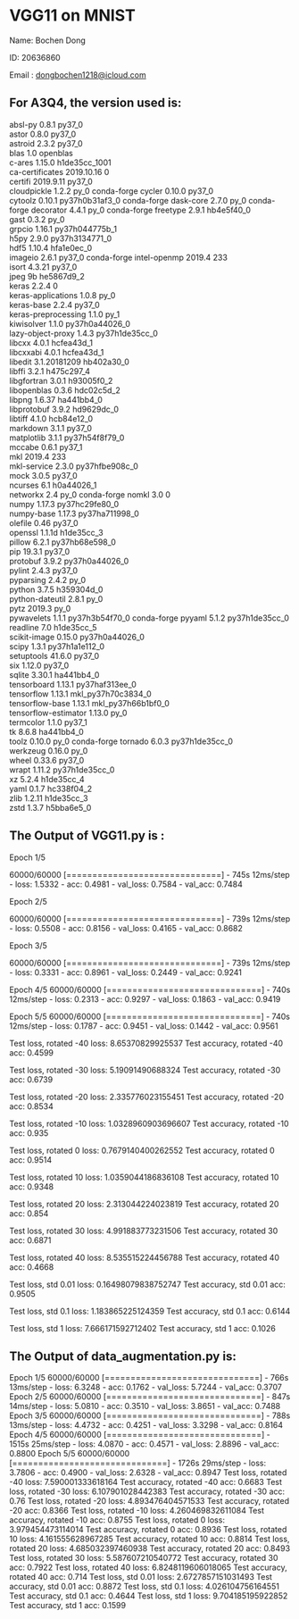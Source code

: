# VGG11 on MNIST
Name: Bochen Dong

ID: 20636860

Email : dongbochen1218@icloud.com


## For A3Q4, the version used is:
absl-py                   0.8.1                    py37_0  
astor                     0.8.0                    py37_0  
astroid                   2.3.2                    py37_0  
blas                      1.0                    openblas  
c-ares                    1.15.0            h1de35cc_1001  
ca-certificates           2019.10.16                    0  
certifi                   2019.9.11                py37_0  
cloudpickle               1.2.2                      py_0    conda-forge
cycler                    0.10.0                   py37_0  
cytoolz                   0.10.1           py37h0b31af3_0    conda-forge
dask-core                 2.7.0                      py_0    conda-forge
decorator                 4.4.1                      py_0    conda-forge
freetype                  2.9.1                hb4e5f40_0  
gast                      0.3.2                      py_0  
grpcio                    1.16.1           py37h044775b_1  
h5py                      2.9.0            py37h3134771_0  
hdf5                      1.10.4               hfa1e0ec_0  
imageio                   2.6.1                    py37_0    conda-forge
intel-openmp              2019.4                      233  
isort                     4.3.21                   py37_0  
jpeg                      9b                   he5867d9_2  
keras                     2.2.4                         0  
keras-applications        1.0.8                      py_0  
keras-base                2.2.4                    py37_0  
keras-preprocessing       1.1.0                      py_1  
kiwisolver                1.1.0            py37h0a44026_0  
lazy-object-proxy         1.4.3            py37h1de35cc_0  
libcxx                    4.0.1                hcfea43d_1  
libcxxabi                 4.0.1                hcfea43d_1  
libedit                   3.1.20181209         hb402a30_0  
libffi                    3.2.1                h475c297_4  
libgfortran               3.0.1                h93005f0_2  
libopenblas               0.3.6                hdc02c5d_2  
libpng                    1.6.37               ha441bb4_0  
libprotobuf               3.9.2                hd9629dc_0  
libtiff                   4.1.0                hcb84e12_0  
markdown                  3.1.1                    py37_0  
matplotlib                3.1.1            py37h54f8f79_0  
mccabe                    0.6.1                    py37_1  
mkl                       2019.4                      233  
mkl-service               2.3.0            py37hfbe908c_0  
mock                      3.0.5                    py37_0  
ncurses                   6.1                  h0a44026_1  
networkx                  2.4                        py_0    conda-forge
nomkl                     3.0                           0  
numpy                     1.17.3           py37hc29fe80_0  
numpy-base                1.17.3           py37ha711998_0  
olefile                   0.46                     py37_0  
openssl                   1.1.1d               h1de35cc_3  
pillow                    6.2.1            py37hb68e598_0  
pip                       19.3.1                   py37_0  
protobuf                  3.9.2            py37h0a44026_0  
pylint                    2.4.3                    py37_0  
pyparsing                 2.4.2                      py_0  
python                    3.7.5                h359304d_0  
python-dateutil           2.8.1                      py_0  
pytz                      2019.3                     py_0  
pywavelets                1.1.1            py37h3b54f70_0    conda-forge
pyyaml                    5.1.2            py37h1de35cc_0  
readline                  7.0                  h1de35cc_5  
scikit-image              0.15.0           py37h0a44026_0  
scipy                     1.3.1            py37h1a1e112_0  
setuptools                41.6.0                   py37_0  
six                       1.12.0                   py37_0  
sqlite                    3.30.1               ha441bb4_0  
tensorboard               1.13.1           py37haf313ee_0  
tensorflow                1.13.1          mkl_py37h70c3834_0  
tensorflow-base           1.13.1          mkl_py37h66b1bf0_0  
tensorflow-estimator      1.13.0                     py_0  
termcolor                 1.1.0                    py37_1  
tk                        8.6.8                ha441bb4_0  
toolz                     0.10.0                     py_0    conda-forge
tornado                   6.0.3            py37h1de35cc_0  
werkzeug                  0.16.0                     py_0  
wheel                     0.33.6                   py37_0  
wrapt                     1.11.2           py37h1de35cc_0  
xz                        5.2.4                h1de35cc_4  
yaml                      0.1.7                hc338f04_2  
zlib                      1.2.11               h1de35cc_3  
zstd                      1.3.7                h5bba6e5_0  

## The Output of VGG11.py is :

Epoch 1/5

60000/60000 [==============================] - 745s 12ms/step - loss: 1.5332 - acc: 0.4981 - val_loss: 0.7584 - val_acc: 0.7484

Epoch 2/5

60000/60000 [==============================] - 739s 12ms/step - loss: 0.5508 - acc: 0.8156 - val_loss: 0.4165 - val_acc: 0.8682

Epoch 3/5

60000/60000 [==============================] - 739s 12ms/step - loss: 0.3331 - acc: 0.8961 - val_loss: 0.2449 - val_acc: 0.9241

Epoch 4/5
60000/60000 [==============================] - 740s 12ms/step - loss: 0.2313 - acc: 0.9297 - val_loss: 0.1863 - val_acc: 0.9419

Epoch 5/5
60000/60000 [==============================] - 740s 12ms/step - loss: 0.1787 - acc: 0.9451 - val_loss: 0.1442 - val_acc: 0.9561

Test loss, rotated  -40  loss: 8.65370829925537
Test accuracy, rotated  -40  acc: 0.4599

Test loss, rotated  -30  loss: 5.19091490688324
Test accuracy, rotated  -30  acc: 0.6739

Test loss, rotated  -20  loss: 2.335776023155451
Test accuracy, rotated  -20  acc: 0.8534

Test loss, rotated  -10  loss: 1.0328960903696607
Test accuracy, rotated  -10  acc: 0.935

Test loss, rotated  0  loss: 0.7679140400262552
Test accuracy, rotated  0  acc: 0.9514

Test loss, rotated  10  loss: 1.0359044186836108
Test accuracy, rotated  10  acc: 0.9348

Test loss, rotated  20  loss: 2.313044224023819
Test accuracy, rotated  20  acc: 0.854

Test loss, rotated  30  loss: 4.991883773231506
Test accuracy, rotated  30  acc: 0.6871

Test loss, rotated  40  loss: 8.535515224456788
Test accuracy, rotated  40  acc: 0.4668

Test loss, std   0.01  loss: 0.16498079838752747
Test accuracy, std   0.01  acc: 0.9505

Test loss, std   0.1  loss: 1.183865225124359
Test accuracy, std   0.1  acc: 0.6144

Test loss, std   1  loss: 7.666171592712402
Test accuracy, std   1  acc: 0.1026


## The Output of data_augmentation.py is:
Epoch 1/5
60000/60000 [==============================] - 766s 13ms/step - loss: 6.3248 - acc: 0.1762 - val_loss: 5.7244 - val_acc: 0.3707
Epoch 2/5
60000/60000 [==============================] - 847s 14ms/step - loss: 5.0810 - acc: 0.3510 - val_loss: 3.8651 - val_acc: 0.7488
Epoch 3/5
60000/60000 [==============================] - 788s 13ms/step - loss: 4.4732 - acc: 0.4251 - val_loss: 3.3298 - val_acc: 0.8164
Epoch 4/5
60000/60000 [==============================] - 1515s 25ms/step - loss: 4.0870 - acc: 0.4571 - val_loss: 2.8896 - val_acc: 0.8800
Epoch 5/5
60000/60000 [==============================] - 1726s 29ms/step - loss: 3.7806 - acc: 0.4900 - val_loss: 2.6328 - val_acc: 0.8947
Test loss, rotated  -40  loss: 7.590001333618164
Test accuracy, rotated  -40  acc: 0.6683
Test loss, rotated  -30  loss: 6.107901028442383
Test accuracy, rotated  -30  acc: 0.76
Test loss, rotated  -20  loss: 4.893476404571533
Test accuracy, rotated  -20  acc: 0.8366
Test loss, rotated  -10  loss: 4.260469832611084
Test accuracy, rotated  -10  acc: 0.8755
Test loss, rotated  0  loss: 3.979454473114014
Test accuracy, rotated  0  acc: 0.8936
Test loss, rotated  10  loss: 4.161555628967285
Test accuracy, rotated  10  acc: 0.8814
Test loss, rotated  20  loss: 4.685032397460938
Test accuracy, rotated  20  acc: 0.8493
Test loss, rotated  30  loss: 5.587607210540772
Test accuracy, rotated  30  acc: 0.7922
Test loss, rotated  40  loss: 6.8248119606018065
Test accuracy, rotated  40  acc: 0.714
Test loss, std   0.01  loss: 2.6727857151031493
Test accuracy, std   0.01  acc: 0.8872
Test loss, std   0.1  loss: 4.026104756164551
Test accuracy, std   0.1  acc: 0.4644
Test loss, std   1  loss: 9.704185195922852
Test accuracy, std   1  acc: 0.1599
